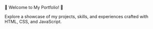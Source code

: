 🌟 Welcome to My Portfolio! 🚀

Explore a showcase of my projects, skills, and experiences crafted with HTML, CSS, and JavaScript.
